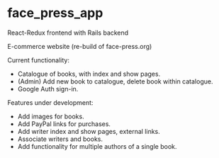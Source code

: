 # face_press_app

React-Redux frontend with Rails backend

E-commerce website (re-build of face-press.org)

Current functionality:

* Catalogue of books, with index and show pages.
* (Admin) Add new book to catalogue, delete book within catalogue.
* Google Auth sign-in.

Features under development:

* Add images for books.
* Add PayPal links for purchases.
* Add writer index and show pages, external links.
* Associate writers and books.
* Add functionality for multiple authors of a single book.
